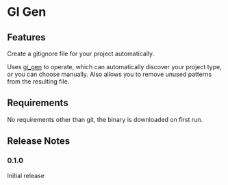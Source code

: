 # GI Gen

## Features

Create a gitignore file for your project automatically.

Uses [gi_gen](https://github.com/chenasraf/gi_gen) to operate, which can automatically discover your
project type, or you can choose manually. Also allows you to remove unused patterns from the
resulting file.

## Requirements

No requirements other than git, the binary is downloaded on first run.

## Release Notes

### 0.1.0

Initial release
